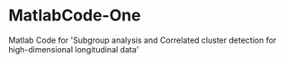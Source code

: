 # MatlabCode-One
Matlab Code for 'Subgroup analysis and Correlated cluster detection for high-dimensional longitudinal data'

